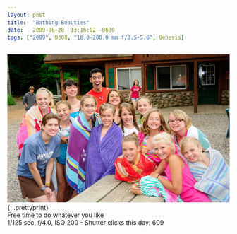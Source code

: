 ```yaml
---
layout: post
title:  "Bathing Beauties"
date:   2009-06-28  13:16:02 -0600
tags: ["2009", D300, "18.0-200.0 mm f/3.5-5.6", Genesis]
---
```

![:title](/images/2009/2009_0628_DSC7859.jpg)
{: .prettyprint}  
Free time to do whatever you like  
1/125 sec, f/4.0, ISO 200 - Shutter clicks this day: 609